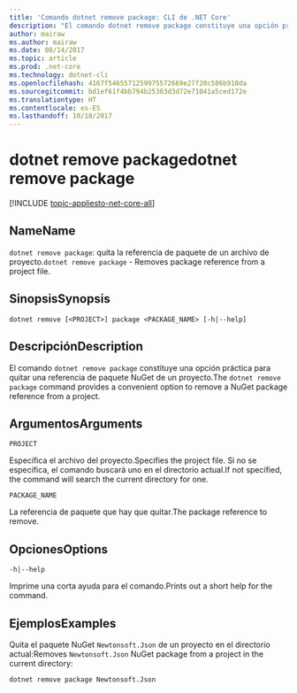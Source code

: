 ```yaml
---
title: 'Comando dotnet remove package: CLI de .NET Core'
description: "El comando dotnet remove package constituye una opción práctica para quitar la referencia de paquete NuGet de un proyecto."
author: mairaw
ms.author: mairaw
ms.date: 08/14/2017
ms.topic: article
ms.prod: .net-core
ms.technology: dotnet-cli
ms.openlocfilehash: 4167f5465571259975572669e27f20c586b910da
ms.sourcegitcommit: bd1ef61f4bb794b25383d3d72e71041a5ced172e
ms.translationtype: HT
ms.contentlocale: es-ES
ms.lasthandoff: 10/18/2017
---
```

# <a name="dotnet-remove-package"></a><span data-ttu-id="1ab8e-103">dotnet remove package</span><span class="sxs-lookup"><span data-stu-id="1ab8e-103">dotnet remove package</span></span>

[!INCLUDE [topic-appliesto-net-core-all](../../../includes/topic-appliesto-net-core-all.md)]

## <a name="name"></a><span data-ttu-id="1ab8e-104">Name</span><span class="sxs-lookup"><span data-stu-id="1ab8e-104">Name</span></span>

<span data-ttu-id="1ab8e-105">`dotnet remove package`: quita la referencia de paquete de un archivo de proyecto.</span><span class="sxs-lookup"><span data-stu-id="1ab8e-105">`dotnet remove package` - Removes package reference from a project file.</span></span>

## <a name="synopsis"></a><span data-ttu-id="1ab8e-106">Sinopsis</span><span class="sxs-lookup"><span data-stu-id="1ab8e-106">Synopsis</span></span>

`dotnet remove [<PROJECT>] package <PACKAGE_NAME> [-h|--help]`

## <a name="description"></a><span data-ttu-id="1ab8e-107">Descripción</span><span class="sxs-lookup"><span data-stu-id="1ab8e-107">Description</span></span>

<span data-ttu-id="1ab8e-108">El comando `dotnet remove package` constituye una opción práctica para quitar una referencia de paquete NuGet de un proyecto.</span><span class="sxs-lookup"><span data-stu-id="1ab8e-108">The `dotnet remove package` command provides a convenient option to remove a NuGet package reference from a project.</span></span>

## <a name="arguments"></a><span data-ttu-id="1ab8e-109">Argumentos</span><span class="sxs-lookup"><span data-stu-id="1ab8e-109">Arguments</span></span>

`PROJECT`

<span data-ttu-id="1ab8e-110">Especifica el archivo del proyecto.</span><span class="sxs-lookup"><span data-stu-id="1ab8e-110">Specifies the project file.</span></span> <span data-ttu-id="1ab8e-111">Si no se especifica, el comando buscará uno en el directorio actual.</span><span class="sxs-lookup"><span data-stu-id="1ab8e-111">If not specified, the command will search the current directory for one.</span></span>

`PACKAGE_NAME`

<span data-ttu-id="1ab8e-112">La referencia de paquete que hay que quitar.</span><span class="sxs-lookup"><span data-stu-id="1ab8e-112">The package reference to remove.</span></span>

## <a name="options"></a><span data-ttu-id="1ab8e-113">Opciones</span><span class="sxs-lookup"><span data-stu-id="1ab8e-113">Options</span></span>

`-h|--help`

<span data-ttu-id="1ab8e-114">Imprime una corta ayuda para el comando.</span><span class="sxs-lookup"><span data-stu-id="1ab8e-114">Prints out a short help for the command.</span></span>

## <a name="examples"></a><span data-ttu-id="1ab8e-115">Ejemplos</span><span class="sxs-lookup"><span data-stu-id="1ab8e-115">Examples</span></span>

<span data-ttu-id="1ab8e-116">Quita el paquete NuGet `Newtonsoft.Json` de un proyecto en el directorio actual:</span><span class="sxs-lookup"><span data-stu-id="1ab8e-116">Removes `Newtonsoft.Json` NuGet package from a project in the current directory:</span></span>

`dotnet remove package Newtonsoft.Json`
